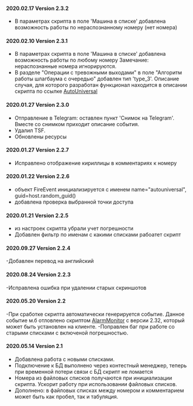 #### 2020.02.17 Version 2.3.2
- В параметрах скрипта в поле 'Машина в списке' добавлена возможность работы по нераспознанному номеру (нет номера)

#### 2020.02.10 Version 2.3.1
- В параметрах скрипта в поле 'Машина в списке' добавлена возможность работы по любому номеру Замечание: нераспознанные номера игнорируются.
- В разделе "Операции с тревожными выходами" в поле "Алгоритм работы шлагбаума с очередью" добавлен тип 'type_3'. Описание случая, для которого разработан функционал находится в описании скрипта по ссылке [AutoUniversal](https://confluence.trassir.com/display/SCR/Auto+Universal)


#### 2020.01.27 Version 2.3.0
- Отправление в Telegram: оставлен пункт 'Снимок на Telegram'. Вместе со снимком приходит описание события.
- Удалил TSF.
- Обновлены ресурсы

#### 2020.01.27 Version 2.2.7
- Исправлено отображение кириллицы в комментариях к номеру


#### 2020.01.22 Version 2.2.6
- объект FireEvent инициализируется с именем
  name="autouniversal", guid=host.random_guid()
- добавлена проверка выбранной точки доступа 

#### 2020.01.21 Version 2.2.5
- из настроек скрипта убрали учет погрешности
- Добавлен фильтр по именам с какими списками рабоатет скрипт

#### 2020.09.27 Version 2.2.4
-Добавлен перевод на английский

#### 2020.08.24 Version 2.2.3
-Исправлена ошибка при удалении старых скриншотов


#### 2020.05.20 Version 2.2

-При сработке скрипта автоматически генерируется событие. Данное событие м.б отловлено скриптом [AlarmMonitor](https://confluence.trassir.com/display/WD/Alarm+Monitor) с версии 2.32, который может быть установлен на клиенте.
-Поправлен баг при работе со старыми списками с включеной погрешностью.

#### 2020.05.14 Version 2.1

- Добавлена работа с новыми списками. 
- Подключение к БД выполнено через контестный менеджер, теперь при временной потери связи с БД скрипт не ломается
- Номера из файловых списков получаются при инициализации скрипта. Ускорит работу при использовании файловых списков.
- Дополнено: в файловых списках между номером и комментарием может быть как пробел, так и табуляция.

